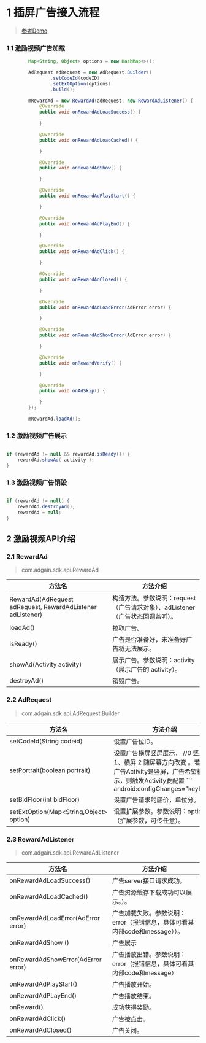 # 1 插屏广告接入流程

> [参考Demo](https://github.com/one-piece-official/AdGainSdkDemo)


### 1.1 激励视频广告加载
```java
		Map<String, Object> options = new HashMap<>();

        AdRequest adRequest = new AdRequest.Builder()
                .setCodeId(codeID)
                .setExtOption(options)
                .build();

        mRewardAd = new RewardAd(adRequest, new RewardAdListener() {
            @Override
            public void onRewardAdLoadSuccess() {
                
            }

            @Override
            public void onRewardAdLoadCached() {

            }

            @Override
            public void onRewardAdShow() {

            }

            @Override
            public void onRewardAdPlayStart() {

            }

            @Override
            public void onRewardAdPlayEnd() {

            }

            @Override
            public void onRewardAdClick() {

            }

            @Override
            public void onRewardAdClosed() {

            }

            @Override
            public void onRewardAdLoadError(AdError error) {

            }

            @Override
            public void onRewardAdShowError(AdError error) {

            }

            @Override
            public void onRewardVerify() {

            }

            @Override
            public void onAdSkip() {

            }
        });

        mRewardAd.loadAd();


```


### 1.2 激励视频广告展示
```java

if (rewardAd != null && rewardAd.isReady()) {
    rewardAd.showAd( activity );
}
```

### 1.3 激励视频广告销毁
```java

if (rewardAd != null) {
    rewardAd.destroyAd();
    rewardAd = null;
}
```


## 2 激励视频API介绍

###  2.1 RewardAd
> com.adgain.sdk.api.RewardAd

| 方法名 | 方法介绍 |
| --- | --- |
| RewardAd(AdRequest adRequest, RewardAdListener adListener) | 构造方法。参数说明：request（广告请求对象）、adListener（广告状态回调监听）。             |
| loadAd() | 拉取广告。  |
| isReady() | 广告是否准备好，未准备好广告将无法展示。                    |
| showAd(Activity activity) | 展示广告。参数说明：activity（展示广告的 activity）。 |
| destroyAd() | 销毁广告。 |

###  2.2 AdRequest
> com.adgain.sdk.api.AdRequest.Builder

| 方法名 | 方法介绍 |
| --- | --- |
| setCodeId(String codeid) | 设置广告位ID。 |
| setPortrait(boolean portrait) | 设置广告横屏竖屏展示， //0 竖屏  1、横屏  2 随屏幕方向改变 。若触发广告Activity是竖屏，广告希望横屏展示，则触发Activity要配置 ``` android:configChanges="keyboard|keyboardHidden|orientation|screenSize" ```|
| setBidFloor(int bidFloor) | 设置广告请求的底价，单位分。 |
| setExtOption(Map<String,Object> option) | 设置扩展参数。参数说明：options（扩展参数，可传任意）。 |

###  2.3 RewardAdListener
> com.adgain.sdk.api.RewardAdListener

| 方法名 | 方法介绍 |
| --- | --- |
| onRewardAdLoadSuccess() | 广告server接口请求成功。                   |
| onRewardAdLoadCached() | 广告资源缓存下载成功可以展示。）。                   |
| onRewardAdLoadError(AdError error)| 广告加载失败。参数说明：error（报错信息，具体可看其内部code和message））。 |
| onRewardAdShow () | 广告展示 |
| onRewardAdShowError(AdError error) | 广告播放出错。参数说明：error（报错信息，具体可看其内部code和message） |
| onRewardAdPlayStart()| 广告播放开始。 |
| onRewardAdPLayEnd()| 广告播放结束。 |
| onReward()| 成功获得奖励。 |
| onRewardAdClick() | 广告被点击。 |
| onRewardAdClosed() | 广告关闭。 |

